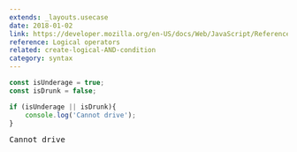 ```yaml
---
extends: _layouts.usecase
date: 2018-01-02
link: https://developer.mozilla.org/en-US/docs/Web/JavaScript/Reference/Operators/Logical_Operators
reference: Logical operators
related: create-logical-AND-condition
category: syntax
---
```



```javascript
const isUnderage = true;
const isDrunk = false;

if (isUnderage || isDrunk){
    console.log('Cannot drive');
}
```
<pre class="output">Cannot drive</pre>
